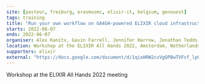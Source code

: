 ```yaml
---
site: [pasteur, freiburg, erasmusmc, elixir-it, belgium, genouest]
tags: training
title: "Run your own workflow on GA4GH-powered ELIXIR cloud infrastructures"
starts: 2022-06-07
ends: 2022-06-07
organiser: Alex Kanitx, Gavin Farrell, Jennifer Harrow, Jonathan Tedds, Finn Bacall, Tewodros Deneke, Álvaro González, Björn Grüning, Lukáš Hejtmánek, Sven Twardziok, Thanasis Vergoulis 
location: Workshop at the ELIXIR All Hands 2022, Amsterdam, Netherlands
supporters: elixir
external: "https://docs.google.com/document/d/1qixHRW2cvVgQPBwTVFsf_lpQaTwhouZ7G0AYv90wgvY/edit?usp=sharing"
---
```


Workshop at the ELIXIR All Hands 2022 meeting
